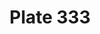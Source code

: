---
pid: '333'
an: '10'
title: Plate 333
rev_year: 
_date: 07 octobre 1801
caption: Corsage garni en Tulle. Manches à l'Anglaise.
translation: Corset decorated in Tulle. English Sleeves.
student: Zoë Dostal
keywords: "[ Anglaise, English, Chefs, Psyché ]"
permalink: /plates/333/
layout: plate-page
---